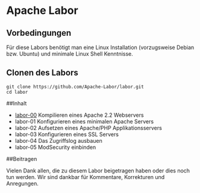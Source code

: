 Apache Labor
============

## Vorbedingungen
Für diese Labors benötigt man eine Linux Installation (vorzugsweise Debian bzw. Ubuntu) und minimale Linux Shell Kenntnisse.


## Clonen des Labors

```
git clone https://github.com/Apache-Labor/labor.git
cd labor
```

##Inhalt

- [labor-00](labo-00) Kompilieren eines Apache 2.2 Webservers
- labor-01 Konfigurieren eines minimalen Apache Servers
- labor-02 Aufsetzen eines Apache/PHP Applikationsservers
- labor-03 Konfigurieren eines SSL Servers
- labor-04 Das Zugriffslog ausbauen
- labor-05 ModSecurity einbinden

##Beitragen

Vielen Dank allen, die zu diesem Labor beigetragen haben oder dies noch tun werden.
Wir sind dankbar für Kommentare, Korrekturen und Anregungen.
